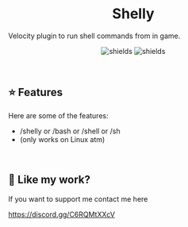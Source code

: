 <h1 align="center" id="title">Shelly</h1>

<p id="description">Velocity plugin to run shell commands from in game.</p>

<p align="center"><img src="https://img.shields.io/discord/992429435687018588?label=Discord" alt="shields"> <img src="https://img.shields.io/github/license/LightningReflex/Rerouted" alt="shields"></p>
<p>&nbsp;</p>

<h2>⭐ Features</h2>

Here are some of the features:

* /shelly or /bash or /shell or /sh
* (only works on Linux atm)
<p>&nbsp;</p>

<h2>💖 Like my work?</h2>

If you want to support me contact me here<p>https://discord.gg/C6RQMtXXcV</p>
